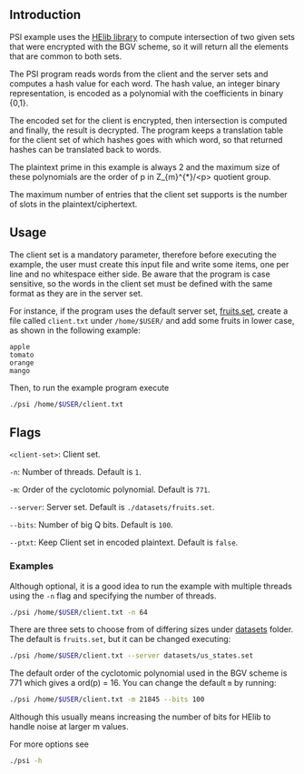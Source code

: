 ## Introduction
PSI example uses the [HElib library](https://github.com/homenc/HElib) to compute intersection of two given sets that were encrypted with the BGV scheme, so it will return all the elements that are common to both sets.

The PSI program reads words from the client and the server sets and computes a hash value for each word. The hash value, an integer binary representation, is encoded as a polynomial with the coefficients in binary {0,1}.

The encoded set for the client is encrypted, then intersection is computed and finally, the result is decrypted. The program keeps a translation table for the client set of which hashes goes with which word, so that returned hashes can be translated back to words.

The plaintext prime in this example is always 2 and the maximum size of these polynomials are the order of p in Z_{m}^{\*}/\<p\> quotient group.

The maximum number of entries that the client set supports is the number of slots in the plaintext/ciphertext.

## Usage
The client set is a mandatory parameter, therefore before executing the example, the user must create this input file and write some items, one per line and no whitespace either side. Be aware that the program is case sensitive, so the words in the client set must be defined with the same format as they are in the server set.

For instance, if the program uses the default server set, [fruits.set](./datasets/fruits.set), create a file called `client.txt` under `/home/$USER/` and add some fruits in lower case, as shown in the following example:
```
apple
tomato
orange
mango
```

Then, to run the example program execute
```bash
./psi /home/$USER/client.txt
```

## Flags
`<client-set>`: Client set.

`-n`: Number of threads. Default is `1`.

`-m`: Order of the cyclotomic polynomial. Default is `771`.

`--server`: Server set. Default is `./datasets/fruits.set`.

`--bits`: Number of big Q bits. Default is `100`.

`--ptxt`: Keep Client set in encoded plaintext. Default is `false`.

### Examples

Although optional, it is a good idea to run the example with multiple threads using the `-n` flag and specifying the number of threads.
```bash
./psi /home/$USER/client.txt -n 64
```

There are three sets to choose from of differing sizes under [datasets](./datasets) folder. The default is `fruits.set`, but it can be changed executing:
```bash
./psi /home/$USER/client.txt --server datasets/us_states.set
```

The default order of the cyclotomic polynomial used in the BGV scheme is 771 which gives a ord(p) = 16. You can change the default `m` by running:
```bash
./psi /home/$USER/client.txt -m 21845 --bits 100
```
Although this usually means increasing the number of bits for HElib to handle noise at larger m values.

For more options see
```bash
./psi -h
```
